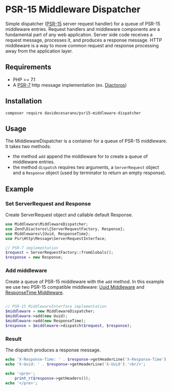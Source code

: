 # PSR-15 Middleware Dispatcher
Simple dispatcher ([PSR-15](https://www.php-fig.org/psr/psr-15/) server request handler) for a queue of PSR-15 middleware entries. Request handlers and middleware components are a fundamental part of any web application. Server side code receives a request message, processes it, and produces a response message. HTTP middleware is a way to move common request and response processing away from the application layer.

## Requirements
* PHP >= 7.1
* A [PSR-7](https://www.php-fig.org/psr/psr-7/) http message implementation (ex. [Diactoros](https://github.com/zendframework/zend-diactoros))

## Installation
`composer require davidecesarano/psr15-middleware-dispatcher`

## Usage
The MiddlewareDispatcher is a container for a queue of PSR-15 middleware. It takes two methods:
* the method `add` append the middleware for to create a queue of middleware entries.
* the method `dispatch` requires two arguments, a `ServerRequest` object and a `Response` object (used by terminator to return an empty response).

## Example
### Set ServerRequest and Response
Create ServerRequest object and callable default Response.

```php
use Middleware\MiddlewareDispatcher;
use Zend\Diactoros\{ServerRequestFactory, Response};
use Middlewares\{Uuid, ResponseTime};
use Psr\Http\Message\ServerRequestInterface;

// PSR-7 implementation
$request = ServerRequestFactory::fromGlobals();
$response = new Response;
```

### Add middleware
Create a queue of PSR-15 middleware with the `add` method. In this example we use two PSR-15 compatible middleware: [Uuid Middleware](https://github.com/middlewares/uuid) and [ResponseTime Middleware](https://github.com/middlewares/response-time).

```php

// PSR-15 MiddlewareInterface implementation
$middleware = new MiddlewareDispatcher;
$middleware->add(new Uuid);
$middleware->add(new ResponseTime);
$response = $middleware->dispatch($request, $response);
```

### Result
The dispatch produces a response message.

```php
echo 'X-Response-Time: ' . $response->getHeaderLine('X-Response-Time').'<br/>';
echo 'X-Uuid: ' . $response->getHeaderLine('X-Uuid').'<br/>';

echo '<pre>';
    print_r($response->getHeaders());
echo '</pre>';
```
